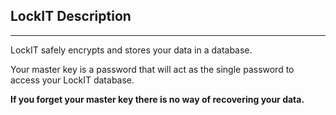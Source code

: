 ## LockIT Description
---------------------

LockIT safely encrypts and stores your data in a database.

Your master key is a password that will act as the single password to access your LockIT database.

**If you forget your master key there is no way of recovering your data.**
